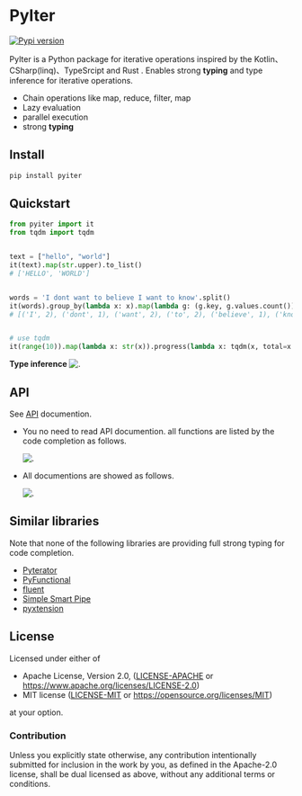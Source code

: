 # PyIter

[![Pypi version](https://img.shields.io/pypi/v/pyiter?style=for-the-badge)](https://pypi.org/project/pyiter/)

PyIter is a Python package for iterative operations inspired by the Kotlin、CSharp(linq)、TypeSrcipt and Rust .
Enables strong **typing** and type inference for iterative operations.

- Chain operations like map, reduce, filter, map
- Lazy evaluation
- parallel execution
- strong **typing**

## Install

```bash
pip install pyiter
```

## Quickstart

```python
from pyiter import it
from tqdm import tqdm


text = ["hello", "world"]
it(text).map(str.upper).to_list()
# ['HELLO', 'WORLD']


words = 'I dont want to believe I want to know'.split()
it(words).group_by(lambda x: x).map(lambda g: (g.key, g.values.count())).to_list()
# [('I', 2), ('dont', 1), ('want', 2), ('to', 2), ('believe', 1), ('know', 1)]


# use tqdm
it(range(10)).map(lambda x: str(x)).progress(lambda x: tqdm(x, total=x.len)).parallel_map(lambda x: x, max_workers=5).to_list()

```


**Type inference**
![.](https://github.com/mokeyish/pyiter/raw/main/screenshots/screenshot.png)

## API

See [API](https://pyiter.yish.org/pyiter/sequence.html) documention.

- You no need to read API documention. all functions are listed by the code completion as follows.
  
   ![.](https://github.com/mokeyish/pyiter/raw/main/screenshots/apilist.png)

- All documentions are showed as follows.

   ![.](https://github.com/mokeyish/pyiter/raw/main/screenshots/apidoc.png)

## Similar libraries

Note that none of the following libraries are providing full strong typing for code completion.

- [Pyterator](https://github.com/remykarem/pyterator)
- [PyFunctional](https://github.com/EntilZha/PyFunctional)
- [fluent](https://github.com/dwt/fluent)
- [Simple Smart Pipe](https://github.com/sspipe/sspipe)
- [pyxtension](https://github.com/asuiu/pyxtension)


## License

Licensed under either of

- Apache License, Version 2.0, ([LICENSE-APACHE](LICENSE-APACHE) or <https://www.apache.org/licenses/LICENSE-2.0>)
- MIT license ([LICENSE-MIT](LICENSE-MIT) or <https://opensource.org/licenses/MIT>)

at your option.


### Contribution

Unless you explicitly state otherwise, any contribution intentionally
submitted for inclusion in the work by you, as defined in the Apache-2.0
license, shall be dual licensed as above, without any additional terms or
conditions.
